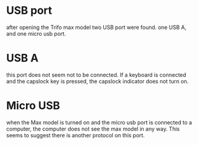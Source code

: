 # USB port

after opening the Trifo max model two USB port were found. one USB A, and one micro usb port.

# USB A
this port does not seem not to be connected. If a keyboard is connected and the capslock key is pressed, the capslock indicator does not turn on.


# Micro USB
when the Max model is turned on and the micro usb port is connected to a computer, the computer does not see the max model in any way. This seems to suggest there is another protocol on this port.